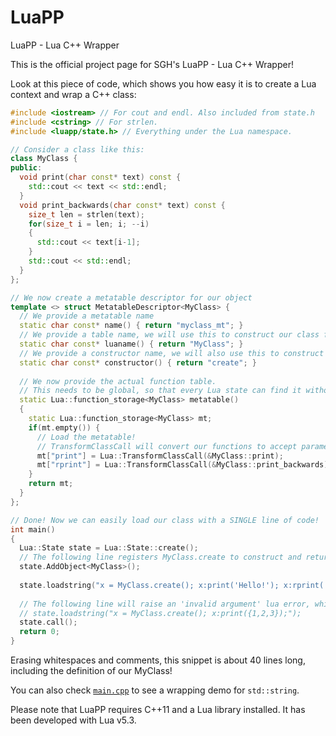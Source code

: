 # LuaPP
LuaPP - Lua C++ Wrapper

This is the official project page for SGH's LuaPP - Lua C++ Wrapper!

Look at this piece of code, which shows you how easy it is to create a Lua context and wrap a C++ class:

```c++
#include <iostream> // For cout and endl. Also included from state.h
#include <cstring> // For strlen.
#include <luapp/state.h> // Everything under the Lua namespace.

// Consider a class like this:
class MyClass {
public:
  void print(char const* text) const {
    std::cout << text << std::endl;
  }
  void print_backwards(char const* text) const {
    size_t len = strlen(text);
    for(size_t i = len; i; --i)
    {
      std::cout << text[i-1];
    }
    std::cout << std::endl;
  }
};

// We now create a metatable descriptor for our object
template <> struct MetatableDescriptor<MyClass> {
  // We provide a metatable name
  static char const* name() { return "myclass_mt"; }
  // We provide a table name, we will use this to construct our class from Lua code
  static char const* luaname() { return "MyClass"; }
  // We provide a constructor name, we will also use this to construct our class from Lua code
  static char const* constructor() { return "create"; }
  
  // We now provide the actual function table.
  // This needs to be global, so that every Lua state can find it without wasting Lua resources.
  static Lua::function_storage<MyClass> metatable()
  {
    static Lua::function_storage<MyClass> mt;
    if(mt.empty()) {
      // Load the metatable!
      // TransformClassCall will convert our functions to accept parameters from lua_State!
      mt["print"] = Lua::TransformClassCall(&MyClass::print);
      mt["rprint"] = Lua::TransformClassCall(&MyClass::print_backwards);
    }
    return mt;
  }
};

// Done! Now we can easily load our class with a SINGLE line of code!
int main()
{
  Lua::State state = Lua::State::create();
  // The following line registers MyClass.create to construct and return a MyClass instance.
  state.AddObject<MyClass>();
  
  state.loadstring("x = MyClass.create(); x:print('Hello!'); x:rprint('Hello!');");
  
  // The following line will raise an 'invalid argument' lua error, which can be caught with pcall.
  // state.loadstring("x = MyClass.create(); x:print({1,2,3});");
  state.call();
  return 0;
}
```

Erasing whitespaces and comments, this snippet is about 40 lines long, including the definition of our MyClass!

You can also check [`main.cpp`](https://github.com/EssGeeEich/LuaPP/blob/master/src/main.cpp) to see a wrapping demo for `std::string`.

Please note that LuaPP requires C++11 and a Lua library installed. It has been developed with Lua v5.3.
